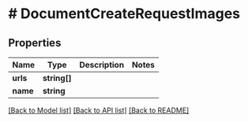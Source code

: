 # # DocumentCreateRequestImages

## Properties

Name | Type | Description | Notes
------------ | ------------- | ------------- | -------------
**urls** | **string[]** |  |
**name** | **string** |  |

[[Back to Model list]](../../README.md#models) [[Back to API list]](../../README.md#endpoints) [[Back to README]](../../README.md)
